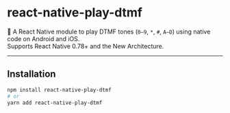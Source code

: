 # react-native-play-dtmf

🎵 A React Native module to play DTMF tones (`0–9`, `*`, `#`, `A–D`) using native code on Android and iOS.  
Supports React Native 0.78+ and the New Architecture.

---

## Installation

```sh
npm install react-native-play-dtmf
# or
yarn add react-native-play-dtmf
```

